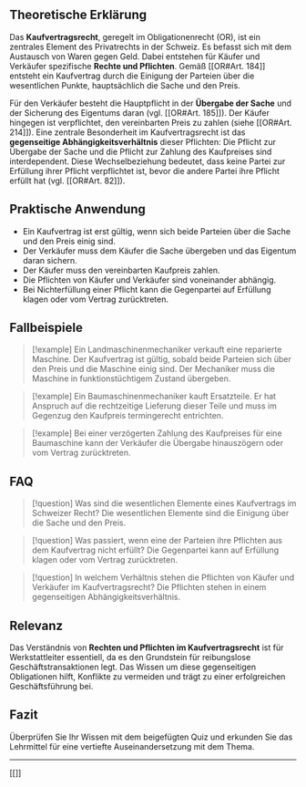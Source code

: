 ## Theoretische Erklärung

Das **Kaufvertragsrecht**, geregelt im Obligationenrecht (OR), ist ein zentrales Element des Privatrechts in der Schweiz. Es befasst sich mit dem Austausch von Waren gegen Geld. Dabei entstehen für Käufer und Verkäufer spezifische **Rechte und Pflichten**. Gemäß [[OR#Art. 184]] entsteht ein Kaufvertrag durch die Einigung der Parteien über die wesentlichen Punkte, hauptsächlich die Sache und den Preis. 

Für den Verkäufer besteht die Hauptpflicht in der **Übergabe der Sache** und der Sicherung des Eigentums daran (vgl. [[OR#Art. 185]]). Der Käufer hingegen ist verpflichtet, den vereinbarten Preis zu zahlen (siehe [[OR#Art. 214]]). Eine zentrale Besonderheit im Kaufvertragsrecht ist das **gegenseitige Abhängigkeitsverhältnis** dieser Pflichten: Die Pflicht zur Übergabe der Sache und die Pflicht zur Zahlung des Kaufpreises sind interdependent. Diese Wechselbeziehung bedeutet, dass keine Partei zur Erfüllung ihrer Pflicht verpflichtet ist, bevor die andere Partei ihre Pflicht erfüllt hat (vgl. [[OR#Art. 82]]).

## Praktische Anwendung

- Ein Kaufvertrag ist erst gültig, wenn sich beide Parteien über die Sache und den Preis einig sind.
- Der Verkäufer muss dem Käufer die Sache übergeben und das Eigentum daran sichern.
- Der Käufer muss den vereinbarten Kaufpreis zahlen.
- Die Pflichten von Käufer und Verkäufer sind voneinander abhängig.
- Bei Nichterfüllung einer Pflicht kann die Gegenpartei auf Erfüllung klagen oder vom Vertrag zurücktreten.

## Fallbeispiele

>[!example] Ein Landmaschinenmechaniker verkauft eine reparierte Maschine. Der Kaufvertrag ist gültig, sobald beide Parteien sich über den Preis und die Maschine einig sind. Der Mechaniker muss die Maschine in funktionstüchtigem Zustand übergeben.

>[!example] Ein Baumaschinenmechaniker kauft Ersatzteile. Er hat Anspruch auf die rechtzeitige Lieferung dieser Teile und muss im Gegenzug den Kaufpreis termingerecht entrichten.

>[!example] Bei einer verzögerten Zahlung des Kaufpreises für eine Baumaschine kann der Verkäufer die Übergabe hinauszögern oder vom Vertrag zurücktreten.

## FAQ

>[!question] Was sind die wesentlichen Elemente eines Kaufvertrags im Schweizer Recht? 
>Die wesentlichen Elemente sind die Einigung über die Sache und den Preis.

>[!question] Was passiert, wenn eine der Parteien ihre Pflichten aus dem Kaufvertrag nicht erfüllt? 
>Die Gegenpartei kann auf Erfüllung klagen oder vom Vertrag zurücktreten.

>[!question] In welchem Verhältnis stehen die Pflichten von Käufer und Verkäufer im Kaufvertragsrecht?
>Die Pflichten stehen in einem gegenseitigen Abhängigkeitsverhältnis.

## Relevanz

Das Verständnis von **Rechten und Pflichten im Kaufvertragsrecht** ist für Werkstattleiter essentiell, da es den Grundstein für reibungslose Geschäftstransaktionen legt. Das Wissen um diese gegenseitigen Obligationen hilft, Konflikte zu vermeiden und trägt zu einer erfolgreichen Geschäftsführung bei.

## Fazit

Überprüfen Sie Ihr Wissen mit dem beigefügten Quiz und erkunden Sie das Lehrmittel für eine vertiefte Auseinandersetzung mit dem Thema.

---
[[]]